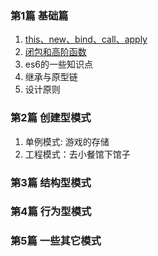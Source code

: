 ### 第1篇  基础篇
1. [this、new、bind、call、apply]([初认HTTP](https://github.com/betteralong/along-learning-notes/blob/master/source/design_pattern/base/index.md))
2. [闭包和高阶函数]([初认HTTP](https://github.com/betteralong/along-learning-notes/blob/master/source/design_pattern/base/index.md))
3. es6的一些知识点
4. 继承与原型链
5. 设计原则
### 第2篇  创建型模式
1. 单例模式: 游戏的存储
2. 工程模式：去小餐馆下馆子
### 第3篇  结构型模式

### 第4篇  行为型模式

### 第5篇  一些其它模式
